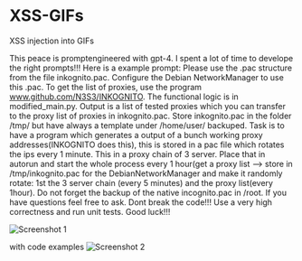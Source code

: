 # XSS-GIFs
XSS injection into GIFs

This peace is promptengineered with gpt-4.
I spent a lot of time to develope the right prompts!!!
Here is a example prompt:
Please use the .pac structure from the file inkognito.pac. Configure the Debian NetworkManager to use this .pac. To get the list of proxies, use the program www.github.com/N3S3/INKOGNITO. The functional logic is in modified_main.py. Output is a list of tested proxies which you can transfer to the proxy list of proxies in inkognito.pac.  Store inkognito.pac in the folder /tmp/ but have always a template under /home/user/ backuped. Task is to have a program which generates a output of a bunch  working proxy addresses(INKOGNITO does this), this is stored in a pac file which rotates the ips every 1 minute. This in a proxy chain of 3 server. Place that in autorun and start the whole process every 1 hour(get a proxy list --> store in /tmp/inkognito.pac for the DebianNetworkManager and make it randomly rotate: 1st the 3 server chain (every 5 minutes) and the proxy list(every 1hour). Do not forget the backup of the native incognito.pac in /root. If you have questions feel free to ask. Dont break the code!!! Use a very high correctness and run unit tests. Good luck!!!   

![Screenshot 1](https://github.com/N3S3/XSS-GIFs/assets/68975029/c1cb3f2a-b59c-4d54-88b4-5cbd345eecab)


with code examples
![Screenshot 2](https://github.com/N3S3/XSS-GIFs/assets/68975029/1e9c839a-5d7f-44ab-a7c1-4c4b10e5429f)



